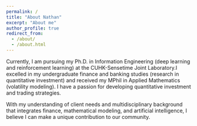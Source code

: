 ```yaml
---
permalink: /
title: "About Nathan"
excerpt: "About me"
author_profile: true
redirect_from: 
  - /about/
  - /about.html
---
```



Currently, I am pursuing my Ph.D. in Information Engineering (deep learning and reinforcement learning) at the CUHK-Sensetime Joint Laboratory.I excelled in my undergraduate finance and banking studies (research in quantitative investment) and received my MPhil in Applied Mathematics (volatility modeling). I have a passion for developing quantitative investment and trading strategies. 

With my understanding of client needs and multidisciplinary background that integrates finance, mathematical modeling, and artificial intelligence, I believe I can make a unique contribution to our community.

